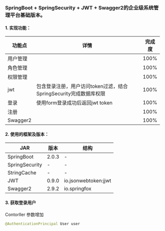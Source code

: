 ### SpringBoot + SpringSecurity + JWT + Swagger2的企业级系统管理平台基础版本。

#### 1. 实现功能：

| 功能点 | 详情 | 完成度 |
| ------ | ------ | ------ |
| 用户管理 |  | 100% |
| 角色管理 |  | 100% |
| 权限管理 |  | 100% |
| jwt | 包含登录注册，用户访问token过滤，结合SpringSecurity完成数据库权限 | 100% |
| 登录 | 使用form登录成功后返回jwt token | 100% |
| 注册 |  | 100% |
| Swagger2 |  | 100% |

#### 2. 使用的框架及版本：

| JAR | 版本 | 结构 |
| ------ | ------ | ------ |
| SpringBoot | 2.0.3 | - |
| SpringSecurity | - | - |
| StringCache | - | - |
| JWT | 0.9.0 | io.jsonwebtoken:jjwt |
| Swagger2 | 2.9.2 | io.springfox |

#### 3. 获取登录用户
Contorller 参数增加
```java
@AuthenticationPrincipal User user
```
